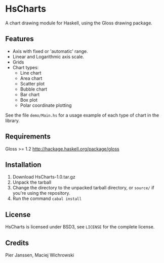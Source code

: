 HsCharts
========

A chart drawing module for Haskell, using the Gloss drawing package. 

Features
--------
* Axis with fixed or 'automatic' range.
* Linear and Logarithmic axis scale.
* Grids
* Chart types:
  - Line chart
  - Area chart
  - Scatter plot
  - Bubble chart
  - Bar chart
  - Box plot
  - Polar coordinate plotting

See the file `demo/Main.hs` for a usage example of each type of chart in the library.

Requirements
------------
Gloss >= 1.2
http://hackage.haskell.org/package/gloss

Installation
------------
1. Download HsCharts-1.0.tar.gz
2. Unpack the tarball
3. Change the directory to the unpacked tarball directory, or `source/` if you're using the repository.
4. Run the command `cabal install`

License
-------
HsCharts is licensed under BSD3, see `LICENSE` for the complete license.

Credits
-------
Pier Janssen, Maciej Wichrowski